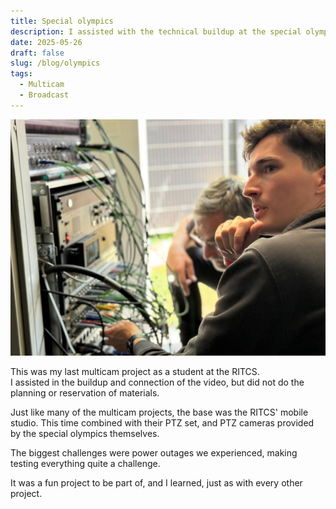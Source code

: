 ```yaml
---
title: Special olympics
description: I assisted with the technical buildup at the special olympics
date: 2025-05-26
draft: false
slug: /blog/olympics
tags:
  - Multicam
  - Broadcast
---
```


![Technical rack](tech.png)

This was my last multicam project as a student at the RITCS.  
I assisted in the buildup and connection of the video, but did not do the planning or reservation of materials.

Just like many of the multicam projects, the base was the RITCS' mobile studio. This time combined with their PTZ set, and PTZ cameras provided by the special olympics themselves.

The biggest challenges were power outages we experienced, making testing everything quite a challenge.

It was a fun project to be part of, and I learned, just as with every other project.
